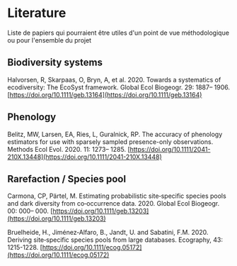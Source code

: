 # Literature
Liste de papiers qui pourraient être utiles d'un point de vue méthodologique ou pour l'ensemble du projet

## Biodiversity systems

 Halvorsen, R, Skarpaas, O, Bryn, A, et al. 2020. Towards a systematics of ecodiversity: The EcoSyst framework. Global Ecol Biogeogr. 29: 1887– 1906. [https://doi.org/10.1111/geb.13164](https://doi.org/10.1111/geb.13164)

## Phenology

Belitz, MW, Larsen, EA, Ries, L, Guralnick, RP. The accuracy of phenology estimators for use with sparsely sampled presence-only observations. Methods Ecol Evol. 2020. 11: 1273– 1285. [https://doi.org/10.1111/2041-210X.13448](https://doi.org/10.1111/2041-210X.13448) 

## Rarefaction / Species pool

Carmona, CP, Pärtel, M. Estimating probabilistic site‐specific species pools and dark diversity from co‐occurrence data. 2020. Global Ecol Biogeogr. 00: 000– 000. [https://doi.org/10.1111/geb.13203](https://doi.org/10.1111/geb.13203) 

Bruelheide, H., Jiménez‐Alfaro, B., Jandt, U. and Sabatini, F.M. 2020. Deriving site‐specific species pools from large databases. Ecography, 43: 1215-1228. [https://doi.org/10.1111/ecog.05172](https://doi.org/10.1111/ecog.05172)


